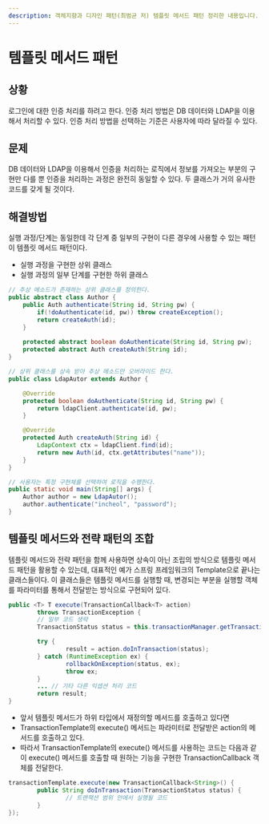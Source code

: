 ```yaml
---
description: 객체지향과 디자인 패턴(최범균 저) 템플릿 메서드 패턴 정리한 내용입니다.
---
```


# 템플릿 메서드 패턴

## 상황

로그인에 대한 인증 처리를 하려고 한다. 인증 처리 방법은 DB 데이터와 LDAP을 이용해서 처리할 수 있다. 인증 처리 방법을 선택하는 기준은 사용자에 따라 달라질 수 있다.

## 문제

DB 데이터와 LDAP을 이용해서 인증을 처리하는 로직에서 정보를 가져오는 부분의 구현만 다를 뿐 인증을 처리하는 과정은 완전히 동일할 수 있다. 두 클래스가 거의 유사한 코드를 갖게 될 것이다.

## 해결방법

실행 과정/단계는 동일한데 각 단계 중 일부의 구현이 다른 경우에 사용할 수 있는 패턴이 템플릿 메서드 패턴이다.

* 실행 과정을 구현한 상위 클래스
* 실행 과정의 일부 단계를 구현한 하위 클래스

```java
// 추상 메소드가 존재하는 상위 클래스를 정의한다. 
public abstract class Author {
    public Auth authenticate(String id, String pw) {
        if(!doAuthenticate(id, pw)) throw createException();
        return createAuth(id);
    }
    
    protected abstract boolean doAuthenticate(String id, String pw);
    protected abstract Auth createAuth(String id);
}

// 상위 클래스를 상속 받아 추상 메소드만 오버라이드 한다. 
public class LdapAutor extends Author {

    @Override
    protected boolean doAuthenticate(String id, String pw) {
        return ldapClient.authenticate(id, pw);
    }

    @Override
    protected Auth createAuth(String id) {
        LdapContext ctx = ldapClient.find(id);
        return new Auth(id, ctx.getAttributes("name"));
    }
}

// 사용자는 특정 구현체를 선택하여 로직을 수행한다. 
public static void main(String[] args) {
    Author author = new LdapAutor();
    author.authenticate("incheol", "password");
}
```

## 템플릿 메서드와 전략 패턴의 조합

템플릿 메서드와 전략 패턴을 함께 사용하면 상속이 아닌 조립의 방식으로 템플릿 메서드 패턴을 활용할 수 있는데, 대표적인 예가 스프링 프레임워크의 Template으로 끝나는 클래스들이다. 이 클래스들은 템플릿 메서드를 실행할 때, 변경되는 부분을 실행할 객체를 파라미터를 통해서 전달받는 방식으로 구현되어 있다.

```java
public <T> T execute(TransactionCallback<T> action) 
		throws TransactionException {
		// 일부 코드 생략
		TransactionStatus status = this.transactionManager.getTransaction(this);

		try {
				result = action.doInTransaction(status);
		} catch (RuntimeException ex) {
				rollbackOnException(status, ex);
				throw ex;
		}
		... // 기타 다른 익셉션 처리 코드
		return result;
}
```

* 앞서 템플릿 메서드가 하위 타입에서 재정의할 메서드를 호출하고 있다면
* TransactionTemplate의 execute() 메서드는 파라미터로 전달받은 action의 메서드를 호출하고 있다.
* 따라서 TransactionTemplate의 execute() 메서드를 사용하는 코드는 다음과 같이 execute() 메서드를 호출할 때 원하는 기능을 구현한 TransactionCallback 객체를 전달한다.

```java
transactionTemplate.execute(new TransactionCallback<String>() {
		public String doInTransaction(TransactionStatus status) {
				// 트랜잭션 범위 안에서 실행될 코드
		}
});
```

